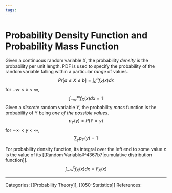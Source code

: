 ```yaml
---
tags:
---
```

# Probability Density Function and Probability Mass Function
Given a continuous random variable $X$, the probability _density_ is the probability per unit length. PDF is used to specify the probability of the random variable falling within a particular _range_ of values.
$$
Pr[a \leq X \leq b] = \int_{a}^{b}f_{X}(x)dx
$$
for $-\infty<x<\infty$,
$$
\int_{-\infty}^{\infty}f_{X}(x)dx = 1
$$
Given a _discrete_ random variable $Y$, the probability _mass_ function is the probability of Y being _one of the possible values_.
$$
p_{Y}(y) = P(Y = y)
$$
for $-\infty<y<\infty$,
$$
\sum_{y}p_{Y}(y) = 1
$$

For probability density function, its integral over the left end to some value $x$ is the value of its [[Random Variable#^4367b7|cumulative distribution function]].
$$
\int_{-\infty}^xf_{X}(x)dx = F_{X}(x)
$$


---
Categories: [[Probability Theory]], [[050-Statistics]]
References:
